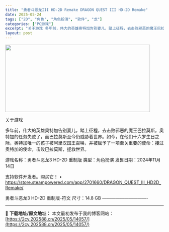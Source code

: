 ```yaml
---
title: "勇者斗恶龙III HD-2D Remake DRAGON QUEST III HD-2D Remake"
date: 2025-05-24
tags: ["2D", "角色", "角色扮演", "软件", "龙"]
categories: ["PC游戏"]
excerpt: "关于游戏 多年前，伟大的英雄奥特加告别妻儿，踏上征程，去击败邪恶的魔王巴拉莫斯。奥特加的任务失败了，而巴拉莫斯至今仍威胁着世界。如今，在他们十六岁生日之际，奥特加唯一的孩子被阿里汉国王召唤，并被赋予了一项至关重要的使命：接过奥特加的使命，击败巴拉莫斯，拯救世界。 游戏名称：勇者斗恶龙3 HD-2D &hellip;"
layout: post
---
```


<img src="https://2cy.202588.cn/wp-content/uploads/2025/05/202505240303137.webp" alt="" width="460" height="215" class="aligncenter size-full wp-image-14047" />

关于游戏

多年前，伟大的英雄奥特加告别妻儿，踏上征程，去击败邪恶的魔王巴拉莫斯。奥特加的任务失败了，而巴拉莫斯至今仍威胁着世界。如今，在他们十六岁生日之际，奥特加唯一的孩子被阿里汉国王召唤，并被赋予了一项至关重要的使命：接过奥特加的使命，击败巴拉莫斯，拯救世界。

游戏名称：勇者斗恶龙3 HD-2D 重制版
类型：角色扮演
发售日期：2024年11月14日

支持软件开发者。购买它！
• https://store.steampowered.com/app/2701660/DRAGON_QUEST_III_HD2D_Remake/

勇者斗恶龙3 HD-2D 重制版-符文
尺寸：14.8 GB
——————————- 

---
📖 **下载地址/原文地址：** 本文最初发布于我的博客网站：[https://2cy.202588.cn/2025/05/14057/](https://2cy.202588.cn/2025/05/14057/)
